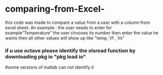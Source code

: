 # comparing-from-Excel-
this code was made to compare a value from a user with a *column* from excel sheet.
An example :
the user needs to enter for example"Temperature"
the user chooses its number then enter the value he wants 
then all other values will show up like "temp, Vf , Vs"
###  if u use octave please identify the  xlsread function by downloading pkg io "pkg load io"
#some versions of matlab can not identify it 
